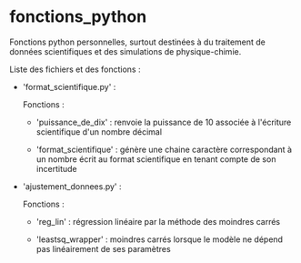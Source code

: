 # fonctions_python
Fonctions python personnelles, surtout destinées à du traitement de données scientifiques et des simulations de physique-chimie.

Liste des fichiers et des fonctions :

- 'format_scientifique.py' :
  
  Fonctions :
  
  - 'puissance_de_dix' : renvoie la puissance de 10 associée à l'écriture scientifique d'un nombre décimal
  
  - 'format_scientifique' : génère une chaine caractère correspondant à un nombre écrit au format scientifique en tenant compte de son incertitude

- 'ajustement_donnees.py' :
  
  Fonctions :
  
  - 'reg_lin' : régression linéaire par la méthode des moindres carrés
  
  - 'leastsq_wrapper' : moindres carrés lorsque le modèle ne dépend pas linéairement de ses paramètres

